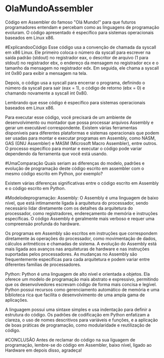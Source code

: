 # OlaMundoAssembler
Código em Assembler do famoso "Olá Mundo!" para que futuros programadores entendam e percebam como as linguagens de programação evoluram. O código apresentado é específico para sistemas operacionais baseados em Linux x86.

#ExplicandooCódigo
Esse código usa a convenção de chamada da syscall em x86 Linux. Ele primeiro coloca o número da syscall para escrever na saída padrão (stdout) no registrador eax, o descritor de arquivo (1 para stdout) no registrador ebx, o endereço da mensagem no registrador ecx e o tamanho da mensagem no registrador edx. Em seguida, ele chama a syscall int 0x80 para exibir a mensagem na tela.

Depois, o código usa a syscall para encerrar o programa, definindo o número da syscall para sair (eax = 1), o código de retorno (ebx = 0) e chamando novamente a syscall int 0x80.

Lembrando que esse código é específico para sistemas operacionais baseados em Linux x86.

Para executar esse código, você precisará de um ambiente de desenvolvimento ou montador que possa processar arquivos Assembly e gerar um executável correspondente. Existem várias ferramentas disponíveis para diferentes plataformas e sistemas operacionais que podem ser usadas para montar e executar programas em Assembly, como NASM, GAS (GNU Assembler) e MASM (Microsoft Macro Assembler), entre outros. O processo específico para montar e executar o código pode variar dependendo da ferramenta que você está usando.

#UmaComparação
Quais seriam as diferenças do modelo, padrões e evolução de programação deste código escrito em assembler com o mesmo código escrito em Python, por exemplo?

Existem várias diferenças significativas entre o código escrito em Assembly e o código escrito em Python. 

#Modelodeprogramação:
Assembly: O Assembly é uma linguagem de baixo nível, que está intimamente ligada à arquitetura do processador, sendo necessário lidar diretamente com os detalhes da arquitetura do processador, como registradores, endereçamento de memória e instruções específicas. O código Assembly é geralmente mais verboso e requer uma compreensão profunda do hardware.

Os programas em Assembly são escritos em instruções que correspondem diretamente às operações do processador, como movimentação de dados, cálculos aritméticos e chamadas de sistema.
A evolução do Assembly está mais ligada aos avanços nas arquiteturas de hardware e nas instruções suportadas pelos processadores. As mudanças no Assembly são frequentemente específicas para cada arquitetura e podem variar entre diferentes famílias de processadores.

Python: Python é uma linguagem de alto nível e orientada a objetos. Ela oferece um modelo de programação mais abstrato e expressivo, permitindo que os desenvolvedores escrevam código de forma mais concisa e legível. Python possui recursos como gerenciamento automático de memória e uma biblioteca rica que facilita o desenvolvimento de uma ampla gama de aplicações.

A linguagem possui uma sintaxe simples e usa indentação para definir a estrutura do código. Os padrões de codificação em Python enfatizam a clareza, o uso de nomes descritivos para variáveis e funções, e a aplicação de boas práticas de programação, como modularidade e reutilização de código.

#CONCLUSÂO
Antes de reclamar do código na sua liguagem de programação, lembre-se do código em Assembler, baixo nível, ligado ao Hardware em depois disso, agradeça!
